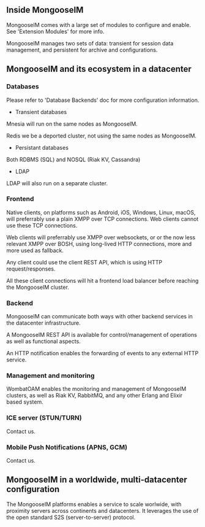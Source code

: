 ## Inside MongooseIM

MongooseIM comes with a large set of modules to configure and enable. See 'Extension Modules' for more info.

MongooseIM manages two sets of data: transient for session data management, and persistent for archive and configurations.

## MongooseIM and its ecosystem in a datacenter

### Databases

Please refer to 'Database Backends' doc for more configuration information.

* Transient databases

Mnesia will run on the same nodes as MongooseIM.

Redis we be a deported cluster, not using the same nodes as MongooseIM.

* Persistant databases

Both RDBMS (SQL) and NOSQL (Riak KV, Cassandra) 

* LDAP

LDAP will also run on a separate cluster.

### Frontend

Native clients, on platforms such as Android, iOS, Windows, Linux, macOS, will preferrably use a plain XMPP over TCP connections. Web clients cannot use these TCP connections.

Web clients will preferrably use XMPP over websockets, or or the now less relevant XMPP over BOSH, using long-lived HTTP connections, more and more used as fallback.

Any client could use the client REST API, which is using HTTP request/responses.

All these client connections will hit a frontend load balancer before reaching the MongooseIM cluster.

### Backend

MongooseIM can communicate both ways with other backend services in the datacenter infrastructure.

A MongooseIM REST API is available for control/management of operations as well as functional aspects.

An HTTP notification enables the forwarding of events to any external HTTP service.

### Management and monitoring

WombatOAM enables the monitoring and management of MongooseIM clusters, as well as Riak KV, RabbitMQ, and any other Erlang and Elixir based system.

### ICE server (STUN/TURN)

Contact us.

### Mobile Push Notifications (APNS, GCM)

Contact us.

## MongooseIM in a worldwide, multi-datacenter configuration

The MongooseIM platforms enables a service to scale worlwide, with proximity servers across continents and datacenters. It leverages the use of the open standard S2S (server-to-server) protocol.

